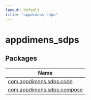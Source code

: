 ```yaml
---
layout: default
title: "appdimens_sdps"
---
```


# appdimens_sdps

## Packages

| Name |
|---|
| [com.appdimens.sdps.code](appdimens_sdps/com.appdimens.sdps.code/index.md) |
| [com.appdimens.sdps.compose](appdimens_sdps/com.appdimens.sdps.compose/index.md) |